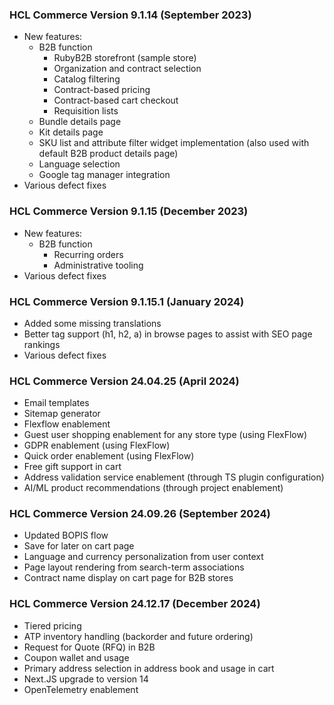 ### HCL Commerce Version 9.1.14 (September 2023)

- New features:
  - B2B function
    - RubyB2B storefront (sample store)
    - Organization and contract selection
    - Catalog filtering
    - Contract-based pricing
    - Contract-based cart checkout
    - Requisition lists
  - Bundle details page
  - Kit details page
  - SKU list and attribute filter widget implementation (also used with default B2B product details page)
  - Language selection
  - Google tag manager integration
- Various defect fixes

### HCL Commerce Version 9.1.15 (December 2023)

- New features:
  - B2B function
    - Recurring orders
    - Administrative tooling
- Various defect fixes

### HCL Commerce Version 9.1.15.1 (January 2024)

- Added some missing translations
- Better tag support (h1, h2, a) in browse pages to assist with SEO page rankings
- Various defect fixes

### HCL Commerce Version 24.04.25 (April 2024)

- Email templates
- Sitemap generator
- Flexflow enablement
- Guest user shopping enablement for any store type (using FlexFlow)
- GDPR enablement (using FlexFlow)
- Quick order enablement (using FlexFlow)
- Free gift support in cart
- Address validation service enablement (through TS plugin configuration)
- AI/ML product recommendations (through project enablement)

### HCL Commerce Version 24.09.26 (September 2024)

- Updated BOPIS flow
- Save for later on cart page
- Language and currency personalization from user context
- Page layout rendering from search-term associations
- Contract name display on cart page for B2B stores

### HCL Commerce Version 24.12.17 (December 2024)

- Tiered pricing
- ATP inventory handling (backorder and future ordering)
- Request for Quote (RFQ) in B2B
- Coupon wallet and usage
- Primary address selection in address book and usage in cart
- Next.JS upgrade to version 14
- OpenTelemetry enablement
